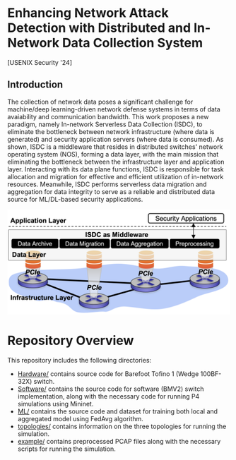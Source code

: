 # Enhancing Network Attack Detection with Distributed and In-Network Data Collection System
[USENIX Security '24]

## Introduction
The collection of network data poses a significant challenge for machine/deep learning-driven network defense systems in terms of data avaiability and communication bandwidth. This work proposes a new paradigm, namely In-network Serverless Data Collection (ISDC), to eliminate the bottleneck between network infrastructure (where data is generated) and security application servers (where data is consumed). As shown, ISDC is a middleware that resides in distributed switches' network operating system (NOS), forming a data layer, with the main mission that eliminating the bottleneck between the infrastructure layer and application layer. Interacting with its data plane functions, ISDC is responsible for task allocation and migration for effective and efficient utilization of in-network resources. Meanwhile, ISDC performs serverless data migration and aggregation for data integrity to serve as a reliable and distributed data source for ML/DL-based security applications. 

<p align="center">
  <img src="./ISDC.png" />
</p>

# Repository Overview
This repository includes the following directories: 

* [Hardware/](https://github.com/mehdiazf/ISDC/tree/main/Hardware) contains source code for Barefoot Tofino 1 (Wedge 100BF-32X) switch.
* [Software/](https://github.com/mehdiazf/ISDC/tree/main/Software) contains the source code for software (BMV2) switch implementation, along with the necessary code for running P4 simulations using Mininet.
* [ML/](https://github.com/mehdiazf/ISDC/tree/main/ML) contains the source code and dataset for training both local and aggregated model using FedAvg algorithm.
* [topologies/](https://github.com/mehdiazf/ISDC/tree/main/topologies) contains information on the three topologies for running the simulation.
* [example/](https://github.com/mehdiazf/ISDC/tree/main/example) contains preprocessed PCAP files along with the necessary scripts for running the simulation.

